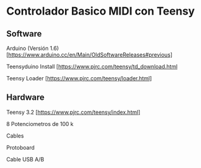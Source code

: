 # Controlador Basico  MIDI con Teensy 




## Software 

Arduino (Versión 1.6) [https://www.arduino.cc/en/Main/OldSoftwareReleases#previous]

Teensyduino Install [https://www.pjrc.com/teensy/td_download.html

Teensy Loader [https://www.pjrc.com/teensy/loader.html]




## Hardware

Teensy 3.2 [https://www.pjrc.com/teensy/index.html]

8 Potenciometros de 100 k 

Cables 

Protoboard

Cable USB A/B


